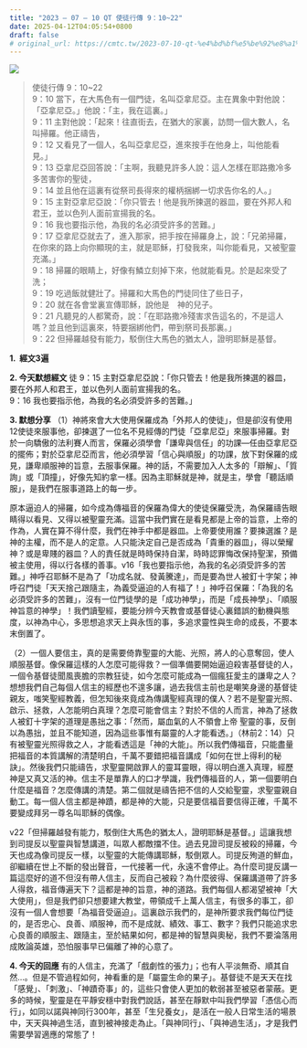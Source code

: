 ```yaml
---
title: "2023 – 07 – 10 QT 使徒行傳 9：10~22"
date: 2025-04-12T04:05:54+0800
draft: false
# original_url: https://cmtc.tw/2023-07-10-qt-%e4%bd%bf%e5%be%92%e8%a1%8c%e5%82%b3-9%ef%bc%9a1022
---
```


![](/images/qt.jpg)
> 使徒行傳 9：10\~22  
> 9：10 當下，在大馬色有一個門徒，名叫亞拿尼亞。主在異象中對他說：「亞拿尼亞。」他說：「主，我在這裏。」  
> 9：11 主對他說：「起來！往直街去，在猶大的家裏，訪問一個大數人，名叫掃羅。他正禱告，  
> 9：12 又看見了一個人，名叫亞拿尼亞，進來按手在他身上，叫他能看見。」  
> 9：13 亞拿尼亞回答說：「主啊，我聽見許多人說：這人怎樣在耶路撒冷多多苦害你的聖徒，  
> 9：14 並且他在這裏有從祭司長得來的權柄捆綁一切求告你名的人。」  
> 9：15 主對亞拿尼亞說：「你只管去！他是我所揀選的器皿，要在外邦人和君王，並以色列人面前宣揚我的名。  
> 9：16 我也要指示他，為我的名必須受許多的苦難。」  
> 9：17 亞拿尼亞就去了，進入那家，把手按在掃羅身上，說：「兄弟掃羅，在你來的路上向你顯現的主，就是耶穌，打發我來，叫你能看見，又被聖靈充滿。」  
> 9：18 掃羅的眼睛上，好像有鱗立刻掉下來，他就能看見。於是起來受了洗；  
> 9：19 吃過飯就健壯了。掃羅和大馬色的門徒同住了些日子，  
> 9：20 就在各會堂裏宣傳耶穌，說他是　神的兒子。  
> 9：21 凡聽見的人都驚奇，說：「在耶路撒冷殘害求告這名的，不是這人嗎？並且他到這裏來，特要捆綁他們，帶到祭司長那裏。」  
> 9：22 但掃羅越發有能力，駁倒住大馬色的猶太人，證明耶穌是基督。

**1.  經文3遍**

**2. 今天默想經文**
徒 9：15 主對亞拿尼亞說：「你只管去！他是我所揀選的器皿，要在外邦人和君王，並以色列人面前宣揚我的名。  
9：16 我也要指示他，為我的名必須受許多的苦難。」

**3. 默想分享**
（1）神將來會大大使用保羅成為「外邦人的使徒」，但是卻沒有使用12使徒來服事他，卻揀選了一位名不見經傳的門徒「亞拿尼亞」來服事掃羅。對於一向驕傲的法利賽人而言，保羅必須學會「謙卑與信任」的功課—任由亞拿尼亞的擺佈；對於亞拿尼亞而言，他必須學習「信心與順服」的功課，放下對保羅的成見，謙卑順服神的旨意，去服事保羅。神的話，不需要加入人太多的「辯解」、「質詢」或「頂撞」，好像先知約拿一樣。因為主耶穌就是神，就是主，學會「聽話順服」，是我們在服事道路上的每一步。

原本逼迫人的掃羅，如今成為傳福音的保羅為偉大的使徒保羅受洗，為保羅禱告眼睛得以看見、又得以被聖靈充滿。這當中我們實在是看見都是上帝的旨意，上帝的作為，人實在算不得什麼，我們在神手中都是器皿。上帝要使用誰？要揀選誰？是神的主權，而不是人的定意。人只能決定自己是否成為「貴重的器皿」，得以榮耀神？或是卑賤的器皿？人的責任就是時時保持自潔，時時認罪悔改保持聖潔，預備被主使用，得以行各樣的善事。v16「我也要指示他，為我的名必須受許多的苦難。」神呼召耶穌不是為了「功成名就、發黃騰達」，而是要為世人被釘十字架；神呼召門徒「天天捨己跟隨主，為義受逼迫的人有福了！」神呼召保羅：「為我的名必須受許多的苦難」，沒有一位門徒學的是「成功神學」，而是「成長神學」、「順服神旨意的神學」！我們讀聖經，要能分辨今天教會或基督徒心裏錯誤的動機與態度，以神為中心，多思想追求天上與永恆的事，多追求靈性與生命的成長，不要本末倒置了。

（2）一個人要信主，真的是需要倚靠聖靈的大能、光照，將人的心意奪回，使人順服基督。像保羅這樣的人怎麼可能得救？一個準備要開始逼迫殺害基督徒的人，一個令基督徒聞風喪膽的宗教狂徒，如今怎麼可能成為一個瘋狂愛主的謙卑之人？想想我們自己每個人信主的經歷也不遑多讓，過去我信主前也是嘲笑身邊的基督徒親友，嗤笑聖經教義，但怎知後來竟成為傳講聖經真理的僕人？若不是聖靈光照、啟示、拯救，人怎能明白真理？怎麼可能會信主？對於不信的人而言，神為了拯救人被釘十字架的道理是愚拙之事：「然而，屬血氣的人不領會上帝 聖靈的事，反倒以為愚拙，並且不能知道，因為這些事惟有屬靈的人才能看透。」（林前2：14）只有被聖靈光照得救之人，才能看透這是「神的大能」。所以我們傳福音，只能盡量把福音的本質講解的清楚明白，千萬不要錯把福音講成「如何在世上得利的秘訣」。然後我們只能禱告，求聖靈開啟罪人的靈耳靈眼，得以明白進入真理，經歷神是又真又活的神。信主不是單靠人的口才學識，我們傳福音的人，第一個要明白什麼是福音？怎麼傳講的清楚。第二個就是禱告把不信的人交給聖靈，求聖靈親自動工。每一個人信主都是神蹟，都是神的大能，只是要信福音要信得正確，千萬不要變成拜另一尊名叫耶穌的偶像。

v22「但掃羅越發有能力，駁倒住大馬色的猶太人，證明耶穌是基督。」這讓我想到司提反以聖靈與智慧講道，叫眾人都敵擋不住。過去見證司提反被殺的掃羅，今天也成為像司提反一樣，以聖靈的大能傳講耶穌，駁倒眾人。司提反殉道的鮮血，卻繼續在世上不斷的發出聲音，一代接著一代，永遠不會停止。為什麼司提反講一篇這麼好的道不但沒有帶人信主，反而自己被殺？為什麼彼得、保羅講道帶了許多人得救，福音傳遍天下？這都是神的旨意，神的道路。我們每個人都渴望被神「大大使用」，但是我們卻只想要建大教堂，帶領成千上萬人信主，有很多的事工，卻沒有一個人會想要「為福音受逼迫」。這裏啟示我們的，是神所要求我們每位門徒的，是否忠心、良善、順服神，而不是成就、績效、事工、數字？我們只能追求忠心良善的順服主、跟隨主，至於結果如何，都是神的智慧與奧秘，我們不要淪落用成敗論英雄，恐怕服事早已偏離了神的心意了。

**4. 今天的回應**
有的人信主，充滿了「戲劇性的張力」；也有人平淡無奇、順其自然…。但是不管過程如何，神看重的是「屬靈生命的果子」。基督徒不是天天在找「感覺」、「刺激」、「神蹟奇事」的，這些只會使人更加的軟弱甚至被惡者蒙蔽。更多的時候，聖靈是在平靜安穩中對我們說話，甚至在靜默中叫我們學習「憑信心而行」，如同以諾與神同行300年，甚至「生兒養女」，是活在一般人日常生活的場景中，天天與神過生活，直到被神接走為止。「與神同行」、「與神過生活」，才是我們需要學習適應的常態了！
